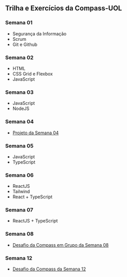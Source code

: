 ## Trilha e Exercícios da Compass-UOL

### Semana 01

- Segurança da Informação
- Scrum
- Git e Github

### Semana 02

- HTML
- CSS Grid e Flexbox
- JavaScript

### Semana 03

- JavaScript
- NodeJS

### Semana 04
- [Projeto da Semana 04](https://github.com/fabianoqss/desafio-01-aws-react)

### Semana 05

- JavaScript
- TypeScript

### Semana 06

- ReactJS
- Tailwind
- React + TypeScript

### Semana 07 

- ReactJS + TypeScript

### Semana 08

- [Desafio da Compass em Grupo da Semana 08](https://github.com/fabianoqss/desafio-02-aws-react)

### Semana 12

- [Desafio da Compass da Semana 12](https://github.com/fabianoqss/desafio-03-aws-react)